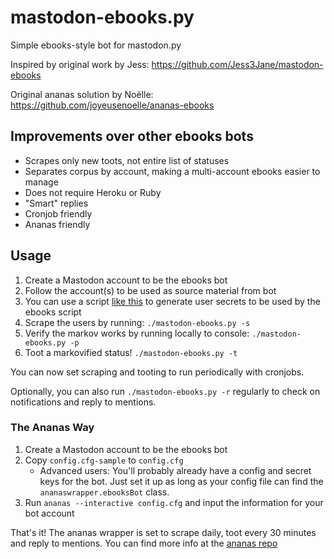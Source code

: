 # mastodon-ebooks.py

Simple ebooks-style bot for mastodon.py

Inspired by original work by Jess: https://github.com/Jess3Jane/mastodon-ebooks

Original ananas solution by Noëlle: https://github.com/joyeusenoelle/ananas-ebooks

## Improvements over other ebooks bots

* Scrapes only new toots, not entire list of statuses
* Separates corpus by account, making a multi-account ebooks easier to manage
* Does not require Heroku or Ruby
* "Smart" replies
* Cronjob friendly
* Ananas friendly

## Usage

1. Create a Mastodon account to be the ebooks bot
2. Follow the account(s) to be used as source material from bot
3. You can use a script [like this](https://gist.github.com/Lana-chan/b0d937968d22eca6dcd79a0524449f1d) to generate user secrets to be used by the ebooks script
4. Scrape the users by running: `./mastodon-ebooks.py -s`
5. Verify the markov works by running locally to console: `./mastodon-ebooks.py -p`
6. Toot a markovified status! `./mastodon-ebooks.py -t`

You can now set scraping and tooting to run periodically with cronjobs.

Optionally, you can also run `./mastodon-ebooks.py -r` regularly to check on notifications and reply to mentions.

### The Ananas Way

1. Create a Mastodon account to be the ebooks bot
2. Copy `config.cfg-sample` to `config.cfg`
   * Advanced users: You'll probably already have a config and secret keys for the bot. Just set it up as long as your config file can find the `ananaswrapper.ebooksBot` class.
3. Run `ananas --interactive config.cfg` and input the information for your bot account

That's it! The ananas wrapper is set to scrape daily, toot every 30 minutes and reply to mentions. You can find more info at the [ananas repo](https://github.com/chr-1x/ananas)
